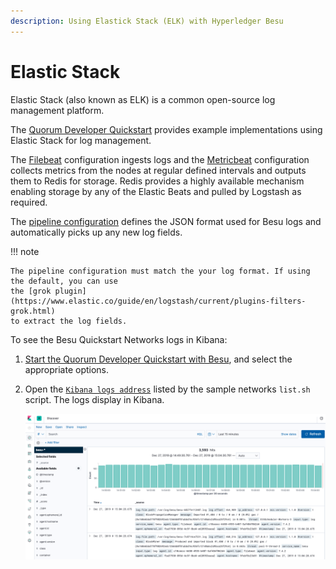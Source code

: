 ```yaml
---
description: Using Elastick Stack (ELK) with Hyperledger Besu
---
```


# Elastic Stack

Elastic Stack (also known as ELK) is a common open-source log management platform.

The [Quorum Developer Quickstart](https://github.com/ConsenSys/quorum-dev-quickstart) provides example
implementations using Elastic Stack for log management.

The [Filebeat] configuration ingests logs and the [Metricbeat] configuration collects metrics from
the nodes at regular defined intervals and outputs them to Redis for storage. Redis provides a
highly available mechanism enabling storage by any of the Elastic Beats and pulled by Logstash
as required.

The [pipeline configuration] defines the JSON format used for Besu logs and automatically picks up
any new log fields.

!!! note

    The pipeline configuration must match the your log format. If using the default, you can use
    the [grok plugin](https://www.elastic.co/guide/en/logstash/current/plugins-filters-grok.html)
    to extract the log fields.

To see the Besu Quickstart Networks logs in Kibana:

1. [Start the Quorum Developer Quickstart with Besu](../../Tutorials/Developer-Quickstart.md),
   and select the appropriate options.
1. Open the [`Kibana logs address`](http://localhost:5601/app/kibana#/discover) listed by the
   sample networks `list.sh` script. The logs display in Kibana.

    ![Kibana](../../images/KibanaQuickstart.png)

<!-- Links -->
[Filebeat]: https://github.com/ConsenSys/quorum-dev-quickstart/blob/master/files/common/filebeat/filebeat.yml
[Metricbeat]: https://github.com/ConsenSys/quorum-dev-quickstart/blob/master/files/common/metricbeat/metricbeat.yml
[pipeline configuration]: https://github.com/ConsenSys/quorum-dev-quickstart/blob/master/files/common/logstash/pipeline/20_besu.conf
